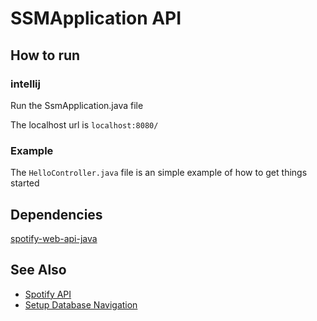 # SSMApplication API

## How to run

### intellij

Run the SsmApplication.java file

The localhost url is ```localhost:8080/```

### Example

The ```HelloController.java``` file is an simple example of how to get things started

## Dependencies

[spotify-web-api-java](https://github.com/spotify-web-api-java/spotify-web-api-java)

## See Also

- [Spotify API](https://developer.spotify.com/)
- [Setup Database Navigation](https://www.youtube.com/watch?v=V2bGKzvMQyc)

